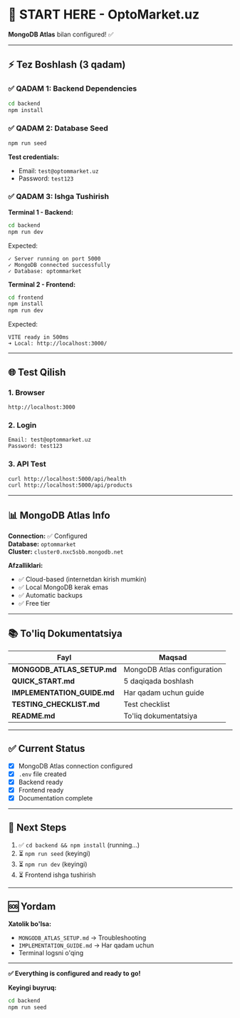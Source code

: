 # 🚀 START HERE - OptoMarket.uz

**MongoDB Atlas** bilan configured! ✅

---

## ⚡ Tez Boshlash (3 qadam)

### ✅ QADAM 1: Backend Dependencies

```bash
cd backend
npm install
```

### ✅ QADAM 2: Database Seed

```bash
npm run seed
```

**Test credentials:**
- Email: `test@optommarket.uz`
- Password: `test123`

### ✅ QADAM 3: Ishga Tushirish

**Terminal 1 - Backend:**
```bash
cd backend
npm run dev
```

Expected:
```
✓ Server running on port 5000
✓ MongoDB connected successfully
✓ Database: optommarket
```

**Terminal 2 - Frontend:**
```bash
cd frontend
npm install
npm run dev
```

Expected:
```
VITE ready in 500ms
➜ Local: http://localhost:3000/
```

---

## 🌐 Test Qilish

### 1. Browser
```
http://localhost:3000
```

### 2. Login
```
Email: test@optommarket.uz
Password: test123
```

### 3. API Test
```bash
curl http://localhost:5000/api/health
curl http://localhost:5000/api/products
```

---

## 📊 MongoDB Atlas Info

**Connection:** ✅ Configured  
**Database:** `optommarket`  
**Cluster:** `cluster0.nxc5sbb.mongodb.net`

**Afzalliklari:**
- ✅ Cloud-based (internetdan kirish mumkin)
- ✅ Local MongoDB kerak emas
- ✅ Automatic backups
- ✅ Free tier

---

## 📚 To'liq Dokumentatsiya

| Fayl | Maqsad |
|------|--------|
| **MONGODB_ATLAS_SETUP.md** | MongoDB Atlas configuration |
| **QUICK_START.md** | 5 daqiqada boshlash |
| **IMPLEMENTATION_GUIDE.md** | Har qadam uchun guide |
| **TESTING_CHECKLIST.md** | Test checklist |
| **README.md** | To'liq dokumentatsiya |

---

## ✅ Current Status

- [x] MongoDB Atlas connection configured
- [x] `.env` file created
- [x] Backend ready
- [x] Frontend ready
- [x] Documentation complete

---

## 🎯 Next Steps

1. ✅ `cd backend && npm install` (running...)
2. ⏳ `npm run seed` (keyingi)
3. ⏳ `npm run dev` (keyingi)
4. ⏳ Frontend ishga tushirish

---

## 🆘 Yordam

**Xatolik bo'lsa:**
- `MONGODB_ATLAS_SETUP.md` → Troubleshooting
- `IMPLEMENTATION_GUIDE.md` → Har qadam uchun
- Terminal logsni o'qing

---

**✅ Everything is configured and ready to go!**

**Keyingi buyruq:**
```bash
cd backend
npm run seed
```

